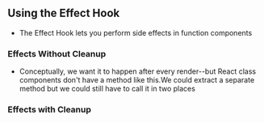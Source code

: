 ## Using the Effect Hook
* The Effect Hook lets you perform side effects in function components

### Effects Without Cleanup
* Conceptually, we want it to happen after every render--but React class components don't have a method like this.We could extract a separate method but we could still have to call it in two places
### Effects with Cleanup
